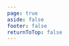 ```yaml
---
page: true
aside: false
footer: false
returnToTop: false
---
```


<script>
import { defineAsyncComponent } from 'vue'
import ReplLoading from '../.vitepress/theme/components/ReplLoading.vue'

export default {
  components: {
    TutorialRepl: defineAsyncComponent({
      loader: () => import('./TutorialRepl.vue'),
      loadingComponent: ReplLoading
    })
  }
}
</script>

<ClientOnly>
  <TutorialRepl />
</ClientOnly>
